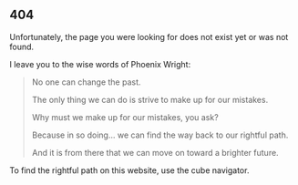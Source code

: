 ## 404

Unfortunately, the page you were looking for does not exist yet or was not
found.

I leave you to the wise words of Phoenix Wright:

> No one can change the past.
>
> The only thing we can do is strive to make up for our mistakes.
>
> Why must we make up for our mistakes, you ask?
>
> Because in so doing... we can find the way back to our rightful path.
>
> And it is from there that we can move on toward a brighter future.

To find the rightful path on this website, use the cube navigator.